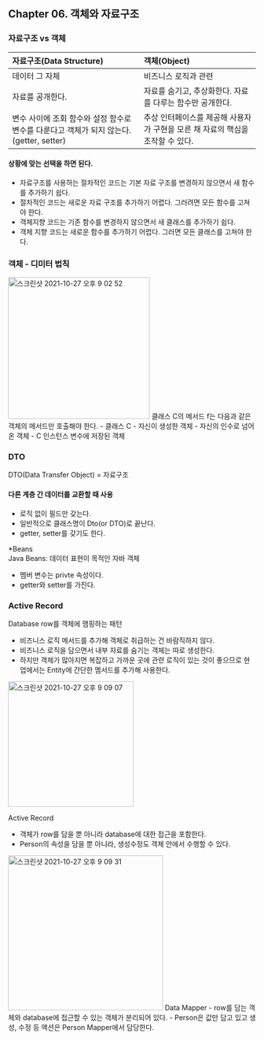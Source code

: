 ## Chapter 06. 객체와 자료구조

### 자료구조 vs 객체
|자료구조(Data Structure)|객체(Object)|
|:---|:---|
|데이터 그 자체|비즈니스 로직과 관련|
|자료를 공개한다.|자료를 숨기고, 추상화한다. 자료를 다루는 함수만 공개한다.|
|변수 사이에 조회 함수와 설정 함수로 변수를 다룬다고 객체가 되지 않는다. (getter, setter)|추상 인터페이스를 제공해 사용자가 구현을 모른 채 자료의 핵심을 조작할 수 있다.|  


#### 상황에 맞는 선택을 하면 된다.
- 자료구조를 사용하는 절차적인 코드는 기본 자료 구조를 변경하지 않으면서 새 함수를 추가하기 쉽다.
- 절차적인 코드는 새로운 자료 구조를 추가하기 어렵다. 그러려면 모든 함수를 고쳐야 한다.
- 객체지향 코드는 기존 함수를 변경하지 않으면서 새 클래스를 추가하기 쉽다.
- 객체 지향 코드는 새로운 함수를 추가하기 어렵다. 그러면 모든 클래스를 고쳐야 한다.  
  

### 객체 - 디미터 법칙
<img width="288" alt="스크린샷 2021-10-27 오후 9 02 52" src="https://user-images.githubusercontent.com/83348294/139061864-7abd1fcb-45df-4615-a954-8a0a71e8e5ba.png">
클래스 C의 메서드 f는 다음과 같은 객체의 메서드만 호출해야 한다.
- 클래스 C
- 자신이 생성한 객체
- 자신의 인수로 넘어온 객체
- C 인스턴스 변수에 저장된 객체


### DTO
DTO(Data Transfer Object) = 자료구조
#### 다른 계층 간 데이터를 교환할 때 사용
- 로직 없이 필드만 갖는다.
- 일반적으로 클래스명이 Dto(or DTO)로 끝난다.
- getter, setter를 갖기도 한다.

*Beans  
Java Beans: 데이터 표현이 목적인 자바 객체
- 멤버 변수는 privte 속성이다.
- getter와 setter를 가진다.


### Active Record
Database row를 객체에 맴핑하는 패턴  
- 비즈니스 로직 메서드를 추가해 객체로 취급하는 건 바람직하지 않다.
- 비즈니스 로직을 담으면서 내부 자료를 숨기는 객체는 따로 생성한다.
- 하지만 객체가 많아지면 복잡하고 가까운 곳에 관련 로직이 있는 것이 좋으므로 현업에서는 Entity에 간단한 멤서드를 추가해 사용한다.  
  
<img width="255" alt="스크린샷 2021-10-27 오후 9 09 07" src="https://user-images.githubusercontent.com/83348294/139062731-35212faf-bbb7-4b77-ac0d-2953e4671377.png">  
  
Active Record  
- 객체가 row를 담을 뿐 아니라 database에 대한 접근을 포함한다.
- Person의 속성을 담을 뿐 아니라, 생성수정도 객체 안에서 수행할 수 있다.  
  
<img width="315" alt="스크린샷 2021-10-27 오후 9 09 31" src="https://user-images.githubusercontent.com/83348294/139062778-3c840690-add8-44cb-86b3-0c55cda78914.png">  
Data Mapper
- row를 담는 객체와 database에 접근할 수 있는 객체가 분리되어 있다.
- Person은 값만 담고 있고 생성, 수정 등 액션은 Person Mapper에서 담당한다.
